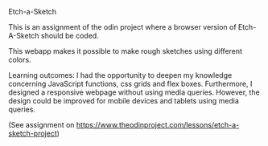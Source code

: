 Etch-a-Sketch

This is an assignment of the odin project where a browser version of Etch-A-Sketch should be coded.

This webapp makes it possible to make rough sketches using different colors.

Learning outcomes:
I had the opportunity to deepen my knowledge concerning JavaScript functions, css grids and flex boxes.
Furthermore, I designed a responsive webpage without using media queries. 
However, the design could be improved for mobile devices and tablets using media queries.


(See assignment on https://www.theodinproject.com/lessons/etch-a-sketch-project)